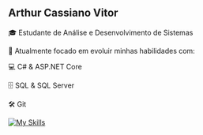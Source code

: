 ## Arthur Cassiano Vitor


🎓 Estudante de Análise e Desenvolvimento de Sistemas



🚀 Atualmente focado em evoluir minhas habilidades com:

💻 C# & ASP.NET Core

🗄️ SQL & SQL Server

🛠️ Git 

[![My Skills](https://skillicons.dev/icons?i=cs,dotnet,git,mysql,bootstrap)](https://skillicons.dev)
